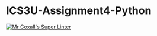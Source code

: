 # ICS3U-Assignment4-Python

[![Mr Coxall's Super Linter](https://github.com/CristianoSellitto/ICS3U-Assignment4-Python/workflows/Mr%20Coxall's%20Super%20Linter/badge.svg)](https://github.com/CristianoSellitto/ICS3U-Assignment4-Python/actions/)
